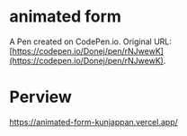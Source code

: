 # animated form

A Pen created on CodePen.io. Original URL: [https://codepen.io/Donej/pen/rNJwewK](https://codepen.io/Donej/pen/rNJwewK).
# Perview 
  https://animated-form-kunjappan.vercel.app/
